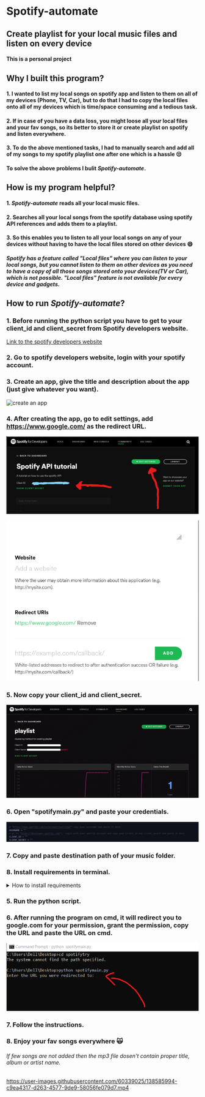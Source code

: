 # Spotify-automate

## Create playlist for your local music files and listen on every device

#### This is a personal project

## Why I built this program?

#### 1. I wanted to list my local songs on spotify app and listen to them on all of my devices (Phone, TV, Car), but to do that I had to copy the local files onto all of my devices which is time/space consuming and a tedious task.

#### 2. If in case of you have a data loss, you might loose all your local files and your fav songs, so its better to store it or create playlist on spotify and listen everywhere.

#### 3. To do the above mentioned tasks, I had to manually **search** and **add** all of my songs to my spotify playlist one after one which is a hassle :unamused:

#### To solve the above problems I bulit **_Spotify-automate_**.

## How is my program helpful?

#### 1. **_Spotify-automate_** reads all your local music files.

#### 2. Searches all your local songs from the spotify database using spotify API references and adds them to a playlist.

#### 3. So this enables you to listen to all your local songs on any of your devices without having to have the local files stored on other devices :smile:

##### Spotify has a feature called "Local files" where you can listen to your local songs, but you cannot listen to them on other devices as you need to have a copy of all those songs stored onto your devices(TV or Car), which is not possible. "Local files" feature is not available for every device and gadgets.

## How to run **_Spotify-automate_**?

### 1. Before running the python script you have to get to your client_id and client_secret from Spotify developers website.

[Link to the spotify developers website](https://developer.spotify.com/)

### 2. Go to spotify developers website, login with your spotify account.

### 3. Create an app, give the title and description about the app (just give whatever you want).

![create an app](imggif/createapp.jpeg)

### 4. After creating the app, go to edit settings, add https://www.google.com/ as the redirect URL.

![go to edit settings](imggif/editsettings.jpeg)

![add redirect URL](imggif/redirect.png)

### 5. Now copy your client_id and client_secret.

![Copy this](imggif/credentials.gif)

### 6. Open "spotifymain.py" and paste your credentials.

![paste here](imggif/pastecreds.png)

### 7. Copy and paste destination path of your music folder.

### 8. Install requirements in terminal.

<details>
<summary>How to install requirements</summary>
  <h3>pip install -r requirements.txt<h3>
</details>

### 5. Run the python script.

### 6. After running the program on cmd, it will redirect you to google.com for your permission, grant the permission, copy the URL and paste the URL on cmd.

![paste URL](imggif/pasteurl.png)

### 7. Follow the instructions.

### 8. Enjoy your fav songs everywhere :scream_cat:

###### If few songs are not added then the mp3 file dosen't contain proper title, album or artist name.

https://user-images.githubusercontent.com/60339025/138585994-c9ea4317-d263-4577-9de9-58056fe079d7.mp4
